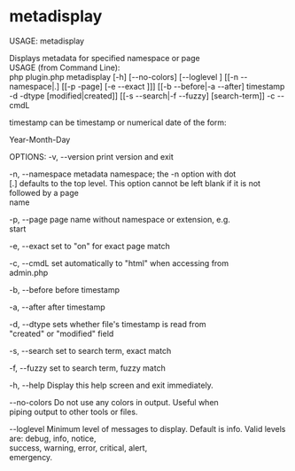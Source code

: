 # metadisplay

USAGE:
   metadisplay <OPTIONS>

   Displays metadata for specified namespace or page                      
   USAGE (from Command Line):                                             
   php plugin.php metadisplay [-h] [--no-colors]  [--loglevel ] [[-n --namespace|.] [[-p -page] [-e --exact ]]]
    [[-b --before|-a --after] timestamp -d -dtype [modified|created]] [[-s --search|-f --fuzzy] [search-term]] -c --cmdL 
    
timestamp can be timestamp or numerical date of the form: 
   
Year-Month-Day                                            
                                                                          

OPTIONS:
   -v, --version         print version and exit                           

   -n, --namespace       metadata namespace; the -n option with dot       
                         [.]	defaults to the top level. This option cannot
                         be left blank if it is not followed by a page    
                         name                                             

   -p, --page            page name without namespace or extension, e.g.   
                         start                                            

   -e, --exact           set to "on"  for exact page match  

   -c, --cmdL            set automatically to "html" when accessing from  
                         admin.php                                        

   -b, --before          before timestamp                                 

   -a, --after           after timestamp                                  

   -d, --dtype           sets whether file's timestamp is read from       
                         "created" or "modified" field                    

   -s, --search          set to search term, exact match                  

   -f, --fuzzy           set to search term, fuzzy match                  

   -h, --help            Display this help screen and exit immediately.   

   --no-colors           Do not use any colors in output. Useful when     
                         piping output to other tools or files.           

   --loglevel     Minimum level of messages to display. Default is 
                         info. Valid levels are: debug, info, notice,     
                         success, warning, error, critical, alert,        
                         emergency.                                       
